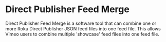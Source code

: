 # Direct Publisher Feed Merge
Direct Publisher Feed Merge is a software tool that can combine one or more Roku Direct Publisher JSON feed files into one feed file.  This allows Vimeo users to combine multiple 'showcase' feed files into one feed file.  
